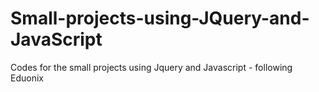 # Small-projects-using-JQuery-and-JavaScript
Codes for the small projects using Jquery and Javascript - following Eduonix
